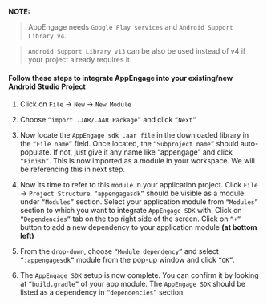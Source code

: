 **NOTE:** 
> AppEngage needs `Google Play services` and `Android Support Library v4`. 

> `Android Support Library v13` can be also be used instead of v4 if your project already requires it.

#### Follow these steps to integrate AppEngage into your existing/new Android Studio Project
1. Click on `File` -> `New` -> `New Module`

2. Choose `“import .JAR/.AAR Package”` and click `“Next”`

3. Now locate the `AppEngage sdk .aar file` in the downloaded library in the `“File name”` field. Once located, the `“Subproject name”` should auto-populate. If not, just give it any name like “appengage” and click `“Finish”`. This is now imported as a module in your workspace. We will be referencing this in next step.

4. Now its time to refer to this `module` in your application project. Click `File` -> `Project Structure`. `“appengagesdk”` should be visible as a module under `“Modules”` section. Select your application module from `“Modules”` section to which you want to integrate `AppEngage SDK` with. Click on `“Dependencies”` tab on the top right side of the screen. Click on `“+”` button to add a new dependency to your application module __(at bottom left)__

5. From the `drop-down`, choose `“Module dependency”` and select `“:appengagesdk”` module from the pop-up window and click `“OK”`.

6. The `AppEngage SDK` setup is now complete. You can confirm it by looking at `“build.gradle”` of your app module. The `AppEngage SDK` should be listed as a dependency in `“dependencies”` section.
